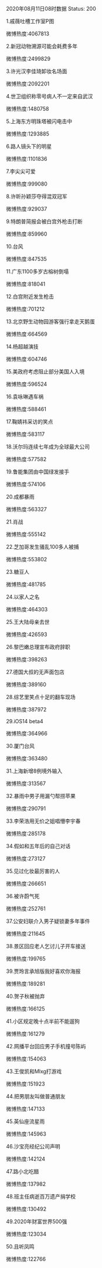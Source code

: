 2020年08月11日08时数据
Status: 200

1.戚薇吐槽工作室P图

微博热度:4067813

2.新冠动物溯源可能会耗费多年

微博热度:2499829

3.许光汉李佳琦卸妆名场面

微博热度:2092201

4.世卫组织称零号病人不一定来自武汉

微博热度:1480758

5.上海东方明珠塔被闪电击中

微博热度:1293885

6.路人镜头下的明星

微博热度:1101836

7.李尖尖可爱

微博热度:999080

8.许昕孙颖莎夺得混双冠军

微博热度:929037

9.特朗普简报会被白宫外枪击打断

微博热度:859960

10.台风

微博热度:847535

11.广东1100多岁古榕树倒塌

微博热度:818041

12.白宫附近发生枪击

微博热度:701212

13.北京野生动物园游客强行拿走天鹅蛋

微博热度:664569

14.杨超越演技

微博热度:604746

15.美政府考虑阻止部分美国人入境

微博热度:596524

16.袁咏琳遇车祸

微博热度:588461

17.鞠婧祎采访的笑点

微博热度:583117

18.沃尔玛连续七年成为全球最大公司

微博热度:577582

19.鲁能集团由中国绿发接手

微博热度:574106

20.成都暴雨

微博热度:563327

21.肖战

微博热度:555142

22.芝加哥发生骚乱100多人被捕

微博热度:553802

23.糖豆人

微博热度:481785

24.以家人之名

微博热度:464303

25.王大陆母亲去世

微博热度:426593

26.黎巴嫩总理宣布政府辞职

微博热度:398263

27.德国大叔的无声面包店

微博热度:389160

28.综艺里笑点十足的翻车现场

微博热度:387972

29.iOS14 beta4

微博热度:364966

30.厦门台风

微博热度:363480

31.上海新增8例境外输入

微博热度:313567

32.暴雨中男子用漏勺帮捞苹果

微博热度:290791

33.李荣浩用无价之姐唱懵李宇春

微博热度:285178

34.假如和五年后的自己对话

微博热度:273127

35.见过化妆最厉害的人

微博热度:266651

36.被许蔚气死

微博热度:252761

37.公安妇联介入男子疑锁妻多年事件

微博热度:211645

38.景区回应老人乞讨儿子开车接送

微博热度:199765

39.贾玲言承旭版我好喜欢你海报

微博热度:189281

40.贺子秋被抛弃

微博热度:166125

41.小区规定晚十点半前不能遛狗

微博热度:161279

42.网播平台回应男子手机撞号陈屿

微博热度:154063

43.王俊凯和Mlxg打游戏

微博热度:151923

44.把男朋友叫做普通朋友

微博热度:147133

45.英仙座流星雨

微博热度:145963

46.沙宝亮经纪公司声明

微博热度:142124

47.路小北吃醋

微博热度:137982

48.班主任病逝百万遗产捐学校

微博热度:130492

49.2020年财富世界500强

微博热度:123034

50.且听凤鸣

微博热度:122766

